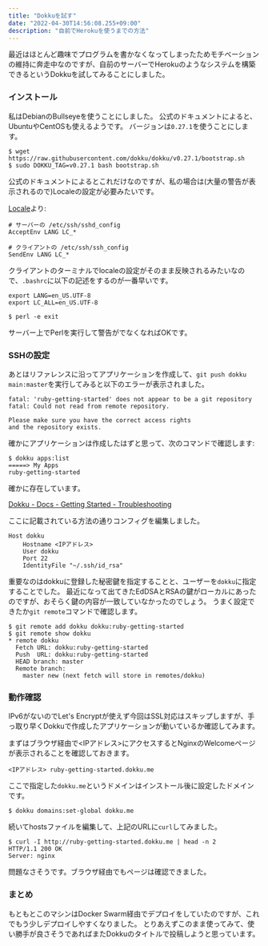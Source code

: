 ```yaml
---
title: "Dokkuを試す"
date: "2022-04-30T14:56:08.255+09:00"
description: "自前でHerokuを使うまでの方法"
---
```


最近はほとんど趣味でプログラムを書かなくなってしまったためモチベーションの維持に奔走中なのですが、自前のサーバーでHerokuのようなシステムを構築できるというDokkuを試してみることにしました。

### インストール

私はDebianのBullseyeを使うことにしました。
公式のドキュメントによると、UbuntuやCentOSも使えるようです。
バージョンは`0.27.1`を使うことにします。

    $ wget https://raw.githubusercontent.com/dokku/dokku/v0.27.1/bootstrap.sh
    $ sudo DOKKU_TAG=v0.27.1 bash bootstrap.sh

公式のドキュメントによるとこれだけなのですが、私の場合は(大量の警告が表示されるので)Localeの設定が必要みたいです。

[Locale](https://wiki.debian.org/Locale#SSH)より:

```
# サーバーの /etc/ssh/sshd_config
AcceptEnv LANG LC_*

# クライアントの /etc/ssh/ssh_config
SendEnv LANG LC_*
```

クライアントのターミナルでlocaleの設定がそのまま反映されるみたいなので、`.bashrc`に以下の記述をするのが一番早いです。

```
export LANG=en_US.UTF-8
export LC_ALL=en_US.UTF-8
```

    $ perl -e exit

サーバー上でPerlを実行して警告がでなくなればOKです。

### SSHの設定

あとはリファレンスに沿ってアプリケーションを作成して、`git push dokku main:master`を実行してみると以下のエラーが表示されました。

```
fatal: 'ruby-getting-started' does not appear to be a git repository
fatal: Could not read from remote repository.

Please make sure you have the correct access rights
and the repository exists.
```

確かにアプリケーションは作成したはずと思って、次のコマンドで確認します:

    $ dokku apps:list
    =====> My Apps
    ruby-getting-started

確かに存在しています。

[Dokku - Docs - Getting Started - Troubleshooting](https://dokku.com/docs~v0.27.1/getting-started/troubleshooting/#i-want-to-deploy-my-app-but-i-am-getting-asked-for-the-password)

ここに記載されている方法の通りコンフィグを編集しました。

```
Host dokku
    Hostname <IPアドレス>
    User dokku
    Port 22
    IdentityFile "~/.ssh/id_rsa"
```

重要なのはdokkuに登録した秘密鍵を指定することと、ユーザーを`dokku`に指定することでした。
最近になって出てきたEdDSAとRSAの鍵がローカルにあったのですが、おそらく鍵の内容が一致していなかったのでしょう。
うまく設定できたか`git remote`コマンドで確認します。

    $ git remote add dokku dokku:ruby-getting-started
    $ git remote show dokku
    * remote dokku
      Fetch URL: dokku:ruby-getting-started
      Push  URL: dokku:ruby-getting-started
      HEAD branch: master
      Remote branch:
        master new (next fetch will store in remotes/dokku)

### 動作確認

IPv6がないのでLet's Encryptが使えず今回はSSL対応はスキップしますが、手っ取り早くDokkuで作成したアプリケーションが動いているか確認してみます。

まずはブラウザ経由で<IPアドレス>にアクセスするとNginxのWelcomeページが表示されることを確認しておきます。

```
<IPアドレス> ruby-getting-started.dokku.me
```

ここで指定した`dokku.me`というドメインはインストール後に設定したドメインです。

    $ dokku domains:set-global dokku.me

続いてhostsファイルを編集して、上記のURLに`curl`してみました。

    $ curl -I http://ruby-getting-started.dokku.me | head -n 2
    HTTP/1.1 200 OK
    Server: nginx

問題なさそうです。ブラウザ経由でもページは確認できました。

### まとめ

もともとこのマシンはDocker Swarm経由でデプロイをしていたのですが、これでもう少しデプロイしやすくなりました。
とりあえずこのまま使ってみて、使い勝手が良さそうであればまたDokkuのタイトルで投稿しようと思っています。
